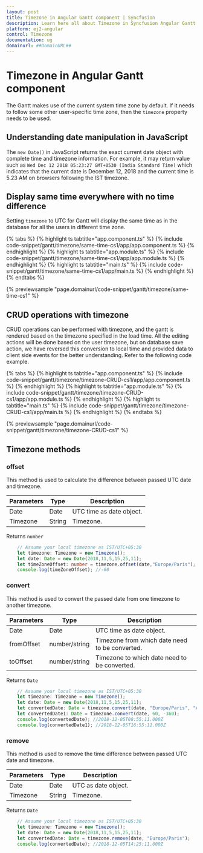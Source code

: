 ```yaml
---
layout: post
title: Timezone in Angular Gantt component | Syncfusion
description: Learn here all about Timezone in Syncfusion Angular Gantt component of Syncfusion Essential JS 2 and more.
platform: ej2-angular
control: Timezone 
documentation: ug
domainurl: ##DomainURL##
---
```


# Timezone in Angular Gantt component

The Gantt makes use of the current system time zone by default. If it needs to follow some other user-specific time zone, then the `timezone` property needs to be used.

## Understanding date manipulation in JavaScript

The `new Date()` in JavaScript returns the exact current date object with complete time and timezone information. For example, it may return value such as `Wed Dec 12 2018 05:23:27 GMT+0530 (India Standard Time)` which indicates that the current date is December 12, 2018 and the current time is 5.23 AM on browsers following the IST timezone.

## Display same time everywhere with no time difference

Setting `timezone` to UTC for Gantt will display the same time as in the database for all the users in different time zone.

{% tabs %}
{% highlight ts tabtitle="app.component.ts" %}
{% include code-snippet/gantt/timezone/same-time-cs1/app/app.component.ts %}
{% endhighlight %}
{% highlight ts tabtitle="app.module.ts" %}
{% include code-snippet/gantt/timezone/same-time-cs1/app/app.module.ts %}
{% endhighlight %}
{% highlight ts tabtitle="main.ts" %}
{% include code-snippet/gantt/timezone/same-time-cs1/app/main.ts %}
{% endhighlight %}
{% endtabs %}
  
{% previewsample "page.domainurl/code-snippet/gantt/timezone/same-time-cs1" %}

## CRUD operations with timezone

CRUD operations can be performed with timezone, and the gantt is rendered based on the timezone specified in the load time. All the editing actions will be done based on the user timezone, but on database save action, we have reversed this conversion to local time and provided data to client side events for the better understanding. Refer to the following code example.

{% tabs %}
{% highlight ts tabtitle="app.component.ts" %}
{% include code-snippet/gantt/timezone/timezone-CRUD-cs1/app/app.component.ts %}
{% endhighlight %}
{% highlight ts tabtitle="app.module.ts" %}
{% include code-snippet/gantt/timezone/timezone-CRUD-cs1/app/app.module.ts %}
{% endhighlight %}
{% highlight ts tabtitle="main.ts" %}
{% include code-snippet/gantt/timezone/timezone-CRUD-cs1/app/main.ts %}
{% endhighlight %}
{% endtabs %}
  
{% previewsample "page.domainurl/code-snippet/gantt/timezone/timezone-CRUD-cs1" %}

## Timezone methods

### offset

This method is used to calculate the difference between passed UTC date and timezone.

| Parameters | Type | Description |
|------------|------|-------------|
| Date | Date | UTC time as date object.|
| Timezone | String | Timezone.|

Returns `number`

```typescript
    // Assume your local timezone as IST/UTC+05:30
    let timezone: Timezone = new Timezone();
    let date: Date = new Date(2018,11,5,15,25,11);
    let timeZoneOffset: number = timezone.offset(date,"Europe/Paris");
    console.log(timeZoneOffset); //-60
```

### convert

This method is used to convert the passed date from one timezone to another timezone.

| Parameters | Type | Description |
|------------|------|-------------|
| Date | Date | UTC time as date object.|
| fromOffset | number/string | Timezone from which date need to be converted.|
| toOffset | number/string | Timezone to which date need to be converted.|

Returns `Date`

```typescript
    // Assume your local timezone as IST/UTC+05:30
    let timezone: Timezone = new Timezone();
    let date: Date = new Date(2018,11,5,15,25,11);
    let convertedDate: Date = timezone.convert(date, "Europe/Paris", "Asia/Tokya");
    let convertedDate1: Date = timezone.convert(date, 60, -360);
    console.log(convertedDate); //2018-12-05T08:55:11.000Z
    console.log(convertedDate1); //2018-12-05T16:55:11.000Z
```

### remove

This method is used to remove the time difference between passed UTC date and timezone.

| Parameters | Type | Description |
|------------|------|-------------|
| Date | Date | UTC as date object.|
| Timezone | String | Timezone.|

Returns `Date`

```typescript
    // Assume your local timezone as IST/UTC+05:30
    let timezone: Timezone = new Timezone();
    let date: Date = new Date(2018,11,5,15,25,11);
    let convertedDate: Date = timezone.remove(date, "Europe/Paris");
    console.log(convertedDate); //2018-12-05T14:25:11.000Z
```